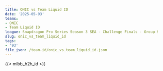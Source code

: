 ```yaml
---
title: ONIC vs Team Liquid ID
date: '2025-05-03'
teams:
- ONIC
- Team Liquid ID
league: Snapdragon Pro Series Season 3 SEA - Challenge Finals - Group Stage
slug: onic_vs_team_liquid_id
tags:
- '93'
file_json: /team-id/onic_vs_team_liquid_id.json
---
```


{{< mlbb_h2h_id >}}
